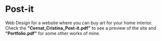 # Post-it
Web Design for a website where you can buy art for your home interior. <br />
Check the **"Cernat_Cristina_Post-it.pdf"** to see a preview of the site and **"Portfolio.pdf"** for some other works of mine.
